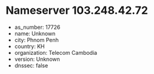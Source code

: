 # Nameserver 103.248.42.72

* as_number: 17726
* name: Unknown
* city: Phnom Penh
* country: KH
* organization: Telecom Cambodia
* version: Unknown
* dnssec: false
